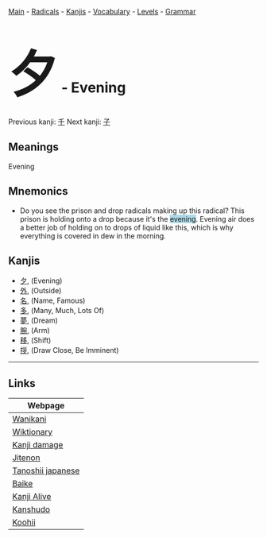 <style> bigfont {font-size: 100px}</style>
[Main](../README.md) -
[Radicals](../radicals.md) -
[Kanjis](../kanjis.md) -
[Vocabulary](../vocabulary.md) -
[Levels](../levels.md) -
[Grammar](../grammar.md)
# <bigfont> 夕</bigfont> - Evening 

Previous kanji: [千](千.md) Next kanji: [子](子.md) 

## Meanings
 Evening
## Mnemonics
 * Do you see the prison and drop radicals making up this radical? This prison is holding onto a drop because it's the <span style="background-color:#ADD8E6"> evening</span>. Evening air does a better job of holding on to drops of liquid like this, which is why everything is covered in dew in the morning.


## Kanjis
 * [夕](../kanjis/夕.md), (Evening)
* [外](../kanjis/外.md), (Outside)
* [名](../kanjis/名.md), (Name, Famous)
* [多](../kanjis/多.md), (Many, Much, Lots Of)
* [夢](../kanjis/夢.md), (Dream)
* [腕](../kanjis/腕.md), (Arm)
* [移](../kanjis/移.md), (Shift)
* [拶](../kanjis/拶.md), (Draw Close, Be Imminent)



---

## Links 

| Webpage |
| --- |
| [Wanikani          ](https://www.wanikani.com/kanji/夕) |
| [Wiktionary        ](https://en.wiktionary.org/wiki/夕) |
| [Kanji damage      ](http://www.kanjidamage.com/kanji/search?utf8=✓&q=夕) |
| [Jitenon           ](https://jitenon.com/kanji/夕) |
| [Tanoshii japanese ](https://www.tanoshiijapanese.com/dictionary/kanji.cfm?k=夕) |
| [Baike             ](https://baike.baidu.com/item/夕) |
| [Kanji Alive       ](https://app.kanjialive.com/夕) |
| [Kanshudo          ](https://www.kanshudo.com/searchmn?q=夕) |
| [Koohii            ](https://kanji.koohii.com/study/kanji/夕) |
